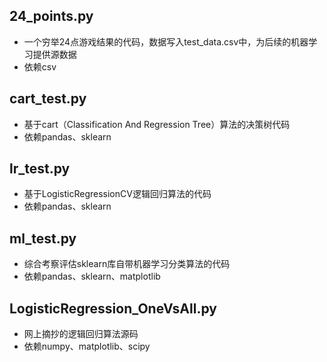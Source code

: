 ## 24_points.py
* 一个穷举24点游戏结果的代码，数据写入test_data.csv中，为后续的机器学习提供源数据
* 依赖csv

## cart_test.py
* 基于cart（Classification And Regression Tree）算法的决策树代码
* 依赖pandas、sklearn

## lr_test.py
* 基于LogisticRegressionCV逻辑回归算法的代码
* 依赖pandas、sklearn

## ml_test.py
* 综合考察评估sklearn库自带机器学习分类算法的代码
* 依赖pandas、sklearn、matplotlib

## LogisticRegression_OneVsAll.py
* 网上摘抄的逻辑回归算法源码
* 依赖numpy、matplotlib、scipy